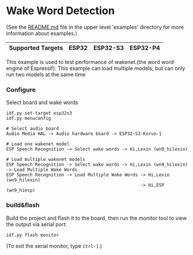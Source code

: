 # Wake Word Detection



(See the [README.md](../README.md) file in the upper level 'examples' directory for more information about examples.)

| Supported Targets | ESP32    | ESP32-S3 | ESP32-P4 | 
| ----------------- | -------- | -------- | -------- |

This example is used to test performance of wakenet.(the word word engine of Espressif).
This example can load multiple models, but can only run two models at the same time


### Configure

Select board and wake words
```
idf.py set-target esp32s3
idf.py menuconfig

# Select audio board
Audio Media HAL -> Audio hardware board -> ESP32-S3-Korvo-1

# Load one wakenet model
ESP Speech Recognition -> Select wake words -> Hi,Lexin (wn9_hilexin)

# Load multiple wakenet models
ESP Speech Recognition -> Select wake words -> Hi,Lexin (wn9_hilexin) -> Load Multiple Wake Words
ESP Speech Recognition -> Load Multiple Wake Words -> Hi,Lexin (wn9_hilexin)
                                                   -> Hi,ESP (wn9_hiesp)
```

### build&flash

Build the project and flash it to the board, then run the monitor tool to view the output via serial port:

```
idf.py flash monitor 
```

(To exit the serial monitor, type ``Ctrl-]``.)


